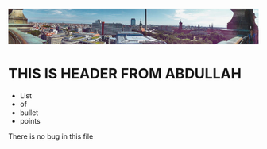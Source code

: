  ![banner](img/berlin.jpg)

 # THIS IS HEADER FROM ABDULLAH

* List
* of
* bullet
* points

<p> There <span>is no bug</span> in this file</p>
